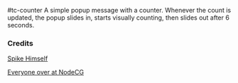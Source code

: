 #tc-counter
A simple popup message with a counter. Whenever the count is updated, the popup slides in, starts visually counting, then slides out after 6 seconds.

### Credits

[Spike Himself](http://team-colonslash.eu)

[Everyone over at NodeCG](https://github.com/nodecg/)
